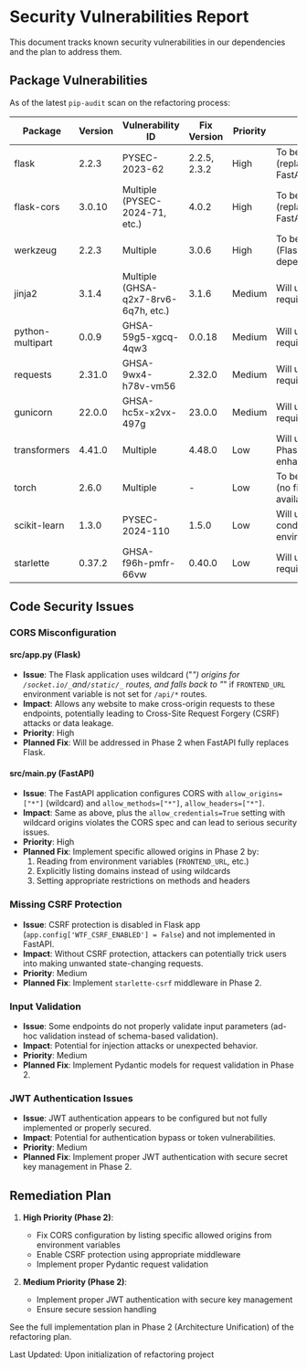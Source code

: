 # Security Vulnerabilities Report

This document tracks known security vulnerabilities in our dependencies and the plan to address them.

## Package Vulnerabilities

As of the latest `pip-audit` scan on the refactoring process:

| Package          | Version | Vulnerability ID                     | Fix Version  | Priority | Status                                      |
| ---------------- | ------- | ------------------------------------ | ------------ | -------- | ------------------------------------------- |
| flask            | 2.2.3   | PYSEC-2023-62                        | 2.2.5, 2.3.2 | High     | To be removed (replacing with FastAPI)      |
| flask-cors       | 3.0.10  | Multiple (PYSEC-2024-71, etc.)       | 4.0.2        | High     | To be removed (replacing with FastAPI CORS) |
| werkzeug         | 2.2.3   | Multiple                             | 3.0.6        | High     | To be removed (Flask dependency)            |
| jinja2           | 3.1.4   | Multiple (GHSA-q2x7-8rv6-6q7h, etc.) | 3.1.6        | Medium   | Will upgrade in requirements.txt            |
| python-multipart | 0.0.9   | GHSA-59g5-xgcq-4qw3                  | 0.0.18       | Medium   | Will upgrade in requirements.txt            |
| requests         | 2.31.0  | GHSA-9wx4-h78v-vm56                  | 2.32.0       | Medium   | Will upgrade in requirements.txt            |
| gunicorn         | 22.0.0  | GHSA-hc5x-x2vx-497g                  | 23.0.0       | Medium   | Will upgrade in requirements.txt            |
| transformers     | 4.41.0  | Multiple                             | 4.48.0       | Low      | Will upgrade in Phase 4 (NLU enhancements)  |
| torch            | 2.6.0   | Multiple                             | -            | Low      | To be evaluated (no fix version available)  |
| scikit-learn     | 1.3.0   | PYSEC-2024-110                       | 1.5.0        | Low      | Will upgrade in conda environment           |
| starlette        | 0.37.2  | GHSA-f96h-pmfr-66vw                  | 0.40.0       | Low      | Will upgrade in requirements.txt            |

## Code Security Issues

### CORS Misconfiguration

#### src/app.py (Flask)

- **Issue**: The Flask application uses wildcard ("_") origins for `/socket.io/_`and`/static/_` routes, and falls back to "_" if `FRONTEND_URL` environment variable is not set for `/api/*` routes.
- **Impact**: Allows any website to make cross-origin requests to these endpoints, potentially leading to Cross-Site Request Forgery (CSRF) attacks or data leakage.
- **Priority**: High
- **Planned Fix**: Will be addressed in Phase 2 when FastAPI fully replaces Flask.

#### src/main.py (FastAPI)

- **Issue**: The FastAPI application configures CORS with `allow_origins=["*"]` (wildcard) and `allow_methods=["*"]`, `allow_headers=["*"]`.
- **Impact**: Same as above, plus the `allow_credentials=True` setting with wildcard origins violates the CORS spec and can lead to serious security issues.
- **Priority**: High
- **Planned Fix**: Implement specific allowed origins in Phase 2 by:
  1. Reading from environment variables (`FRONTEND_URL`, etc.)
  2. Explicitly listing domains instead of using wildcards
  3. Setting appropriate restrictions on methods and headers

### Missing CSRF Protection

- **Issue**: CSRF protection is disabled in Flask app (`app.config['WTF_CSRF_ENABLED'] = False`) and not implemented in FastAPI.
- **Impact**: Without CSRF protection, attackers can potentially trick users into making unwanted state-changing requests.
- **Priority**: Medium
- **Planned Fix**: Implement `starlette-csrf` middleware in Phase 2.

### Input Validation

- **Issue**: Some endpoints do not properly validate input parameters (ad-hoc validation instead of schema-based validation).
- **Impact**: Potential for injection attacks or unexpected behavior.
- **Priority**: Medium
- **Planned Fix**: Implement Pydantic models for request validation in Phase 2.

### JWT Authentication Issues

- **Issue**: JWT authentication appears to be configured but not fully implemented or properly secured.
- **Impact**: Potential for authentication bypass or token vulnerabilities.
- **Priority**: Medium
- **Planned Fix**: Implement proper JWT authentication with secure secret key management in Phase 2.

## Remediation Plan

1. **High Priority (Phase 2)**:

   - Fix CORS configuration by listing specific allowed origins from environment variables
   - Enable CSRF protection using appropriate middleware
   - Implement proper Pydantic request validation

2. **Medium Priority (Phase 2)**:
   - Implement proper JWT authentication with secure key management
   - Ensure secure session handling

See the full implementation plan in Phase 2 (Architecture Unification) of the refactoring plan.

Last Updated: Upon initialization of refactoring project
